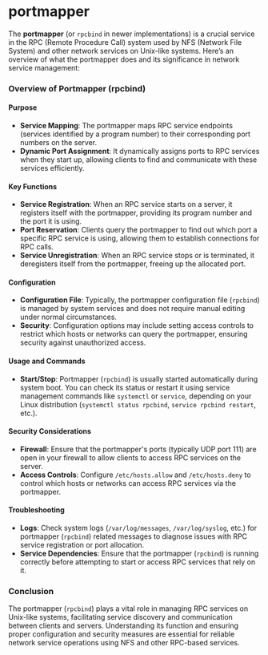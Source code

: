 # portmapper
The **portmapper** (or `rpcbind` in newer implementations) is a crucial service in the RPC (Remote Procedure Call) system used by NFS (Network File System) and other network services on Unix-like systems. Here’s an overview of what the portmapper does and its significance in network service management:

### Overview of Portmapper (rpcbind)

#### Purpose
- **Service Mapping**: The portmapper maps RPC service endpoints (services identified by a program number) to their corresponding port numbers on the server.
- **Dynamic Port Assignment**: It dynamically assigns ports to RPC services when they start up, allowing clients to find and communicate with these services efficiently.

#### Key Functions
- **Service Registration**: When an RPC service starts on a server, it registers itself with the portmapper, providing its program number and the port it is using.
- **Port Reservation**: Clients query the portmapper to find out which port a specific RPC service is using, allowing them to establish connections for RPC calls.
- **Service Unregistration**: When an RPC service stops or is terminated, it deregisters itself from the portmapper, freeing up the allocated port.

#### Configuration
- **Configuration File**: Typically, the portmapper configuration file (`rpcbind`) is managed by system services and does not require manual editing under normal circumstances.
- **Security**: Configuration options may include setting access controls to restrict which hosts or networks can query the portmapper, ensuring security against unauthorized access.

#### Usage and Commands
- **Start/Stop**: Portmapper (`rpcbind`) is usually started automatically during system boot. You can check its status or restart it using service management commands like `systemctl` or `service`, depending on your Linux distribution (`systemctl status rpcbind`, `service rpcbind restart`, etc.).

#### Security Considerations
- **Firewall**: Ensure that the portmapper's ports (typically UDP port 111) are open in your firewall to allow clients to access RPC services on the server.
- **Access Controls**: Configure `/etc/hosts.allow` and `/etc/hosts.deny` to control which hosts or networks can access RPC services via the portmapper.

#### Troubleshooting
- **Logs**: Check system logs (`/var/log/messages`, `/var/log/syslog`, etc.) for portmapper (`rpcbind`) related messages to diagnose issues with RPC service registration or port allocation.
- **Service Dependencies**: Ensure that the portmapper (`rpcbind`) is running correctly before attempting to start or access RPC services that rely on it.

### Conclusion
The portmapper (`rpcbind`) plays a vital role in managing RPC services on Unix-like systems, facilitating service discovery and communication between clients and servers. Understanding its function and ensuring proper configuration and security measures are essential for reliable network service operations using NFS and other RPC-based services.
